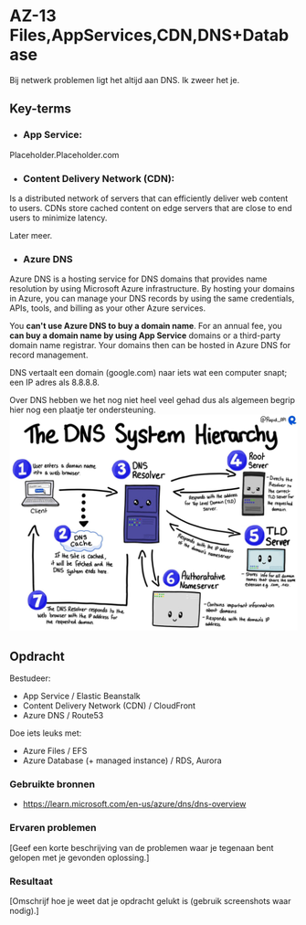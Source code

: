 # AZ-13 Files,AppServices,CDN,DNS+Database
Bij netwerk problemen ligt het altijd aan DNS. Ik zweer het je.  

## Key-terms
- ### **App Service**: 

Placeholder.Placeholder.com


- ### **Content Delivery Network (CDN)**:
Is a distributed network of servers that can efficiently deliver web content to users. CDNs store cached content on edge servers that are close to end users to minimize latency.

Later meer. 

- ### **Azure DNS** 
Azure DNS is a hosting service for DNS domains that provides name resolution by using Microsoft Azure infrastructure. By hosting your domains in Azure, you can manage your DNS records by using the same credentials, APIs, tools, and billing as your other Azure services.

You **can't use Azure DNS to buy a domain name**. For an annual fee, you **can buy a domain name by using App Service** domains or a third-party domain name registrar. Your domains then can be hosted in Azure DNS for record management.

DNS vertaalt een domain (google.com) naar iets wat een computer snapt; een IP adres als 8.8.8.8. 

Over DNS hebben we het nog niet heel veel gehad dus als algemeen begrip hier nog een plaatje ter ondersteuning.
![Alt text](../00_includes/AZ-13_DNS.png)



## Opdracht
Bestudeer:
- App Service 					/ Elastic Beanstalk
- Content Delivery Network (CDN) 		/ CloudFront
- Azure DNS 					/ Route53

Doe iets leuks met:
- Azure Files					/ EFS				
- Azure Database (+ managed instance) 	/ RDS, Aurora

### Gebruikte bronnen
- https://learn.microsoft.com/en-us/azure/dns/dns-overview

### Ervaren problemen
[Geef een korte beschrijving van de problemen waar je tegenaan bent gelopen met je gevonden oplossing.]

### Resultaat
[Omschrijf hoe je weet dat je opdracht gelukt is (gebruik screenshots waar nodig).]